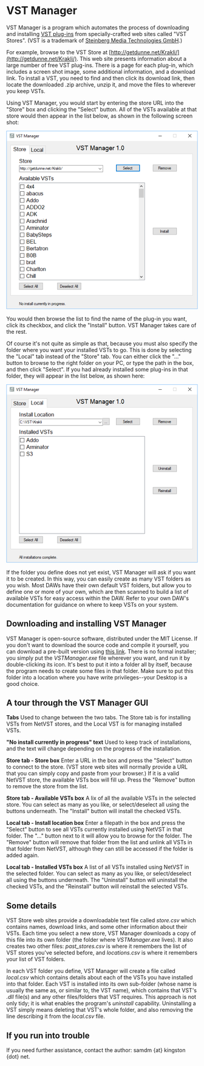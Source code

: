 # VST Manager #

VST Manager is a program which automates the process of downloading and installing [VST plug-ins](https://en.wikipedia.org/wiki/Virtual_Studio_Technology "VST plug-ins") from specially-crafted web sites called "VST Stores". (VST is a trademark of [Steinberg Media Technologies GmbH](https://www.steinberg.net "Steinberg").)

For example, browse to the VST Store at [http://getdunne.net/Krakli/](http://getdunne.net/Krakli/). This web site presents information about a large number of free VST plug-ins. There is a page for each plug-in, which includes a screen shot image, some additional information, and a download link. To install a VST, you need to find and then click its download link, then locate the downloaded .zip archive, unzip it, and move the files to wherever you keep VSTs.

Using VST Manager, you would start by entering the store URL into the "Store" box and clicking the "Select" button. All of the VSTs available at that store would then appear in the list below, as shown in the following screen shot:

![](img/ss1.png)

You would then browse the list to find the name of the plug-in you want, click its checkbox, and click the "Install" button. VST Manager takes care of the rest.

Of course it's not quite as simple as that, because you must also specify the folder where you want your installed VSTs to go. This is done by selecting the "Local" tab instead of the "Store" tab. You can either click the "..." button to browse to the right folder on your PC, or type the path in the box, and then click "Select". If you had already installed some plug-ins in that folder, they will appear in the list below, as shown here:

![](img/ss2.png)

If the folder you define does not yet exist, VST Manager will ask if you want it to be created. In this way, you can easily create as many VST folders as you wish. Most DAWs have their own default VST folders, but allow you to define one or more of your own, which are then scanned to build a list of available VSTs for easy access within the DAW. Refer to your own DAW's documentation for guidance on where to keep VSTs on your system.

## Downloading and installing VST Manager ##

VST Manager is open-source software, distributed under the MIT License. If you don't want to download the source code and compile it yourself, you can download a pre-built version using [this link](https://github.com/sdunnemucklow/VSTManager/blob/master/prebuilt/VSTManager.exe?raw=true). There is no formal installer; you simply put the *VSTManager.exe* file wherever you want, and run it by double-clicking its icon. It's best to put it into a folder all by itself, because the program needs to create some files in that folder. Make sure to put this folder into a location where you have write privileges--your Desktop is a good choice.

## A tour through the VST Manager GUI ##

**Tabs**
Used to change between the two tabs. The Store tab is for installing VSTs from NetVST stores, and the Local VST is for managing installed VSTs.

**"No install currently in progress" text**
Used to keep track of installations, and the text will change depending on the progress of the installation.

**Store tab - Store box**
Enter a URL in the box and press the "Select" button to connect to the store. (VST store  web sites will normally provide a URL that you can simply copy and paste from your browser.) If it is a valid NetVST store, the available VSTs box will fill up. Press the "Remove" button to remove the store from the list.

**Store tab - Available VSTs box**
A lix of all the available VSTs in the selected store. You can select as many as you like, or select/deselect all using the buttons underneath. The "Install" button will install the checked VSTs.

**Local tab - Install location box**
Enter a filepath in the box and press the "Select" button to see all VSTs currently installed using NetVST in that folder. The "..." button next to it will allow you to browse for the folder. The "Remove" 
button will remove that folder from the list and unlink all VSTs in that folder from NetVST, although they can still be accessed if the folder is added again.

**Local tab - Installed VSTs box**
A list of all VSTs installed using NetVST in the selected folder. You can select as many as you like, or select/deselect all using the buttons underneath. The "Uninstall" button will uninstall the checked VSTs, and the "Reinstall" button will reinstall the selected VSTs.

## Some details ##

VST Store web sites provide a downloadable text file called *store.csv* which contains names, download links, and some other information about their VSTs. Each time you select a new store, VST Manager downloads a copy of this file into its own folder (the folder where *VSTManager.exe* lives). It also creates two other files: *past_stores.csv* is where it remembers the list of VST stores you've selected before, and *locations.csv* is where it remembers your list of VST folders.

In each VST folder you define, VST Manager will create a file called *local.csv* which contains details about each of the VSTs you have installed into that folder. Each VST is installed into its own sub-folder (whose name is usually the same as, or similar to, the VST name), which contains that VST's *.dll* file(s) and any other files/folders that VST requires. This approach is not only tidy; it is what enables the program's *uninstall* capability. Uninstalling a VST simply means deleting that VST's whole folder, and also removing the line describing it from the *local.csv* file.

## If you run into trouble ##

If you need further assistance, contact the author: samdm {at} kingston {dot} net.
